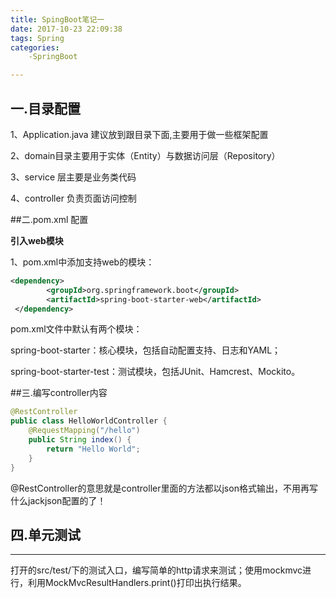 ```yaml
---
title: SpingBoot笔记一
date: 2017-10-23 22:09:38
tags: Spring
categories:
	-SpringBoot

---
```


## 一.目录配置

1、Application.java 建议放到跟目录下面,主要用于做一些框架配置

2、domain目录主要用于实体（Entity）与数据访问层（Repository）

3、service 层主要是业务类代码

4、controller 负责页面访问控制

##二.pom.xml 配置

**引入web模块**

1、pom.xml中添加支持web的模块：

```xml
<dependency>
        <groupId>org.springframework.boot</groupId>
        <artifactId>spring-boot-starter-web</artifactId>
 </dependency>
```

pom.xml文件中默认有两个模块：

spring-boot-starter：核心模块，包括自动配置支持、日志和YAML；

spring-boot-starter-test：测试模块，包括JUnit、Hamcrest、Mockito。

##三.编写controller内容

```java
@RestController
public class HelloWorldController {
    @RequestMapping("/hello")
    public String index() {
        return "Hello World";
    }
}
```

@RestController的意思就是controller里面的方法都以json格式输出，不用再写什么jackjson配置的了！

## 四.单元测试

***

打开的src/test/下的测试入口，编写简单的http请求来测试；使用mockmvc进行，利用MockMvcResultHandlers.print()打印出执行结果。

